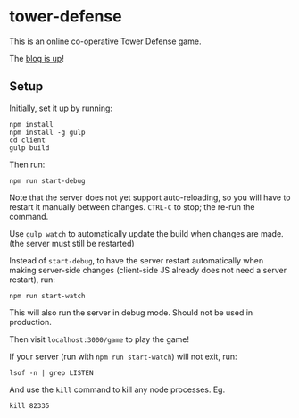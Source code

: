 # tower-defense

This is an online co-operative Tower Defense game.

The [blog is up][blog]!

## Setup

Initially, set it up by running:

    npm install
    npm install -g gulp
    cd client
    gulp build

Then run:

    npm run start-debug

Note that the server does not yet support auto-reloading, so you will have to restart it manually between changes. `CTRL-C` to stop; the re-run the command.

Use `gulp watch` to automatically update the build when changes are made. (the server must still be restarted)

Instead of `start-debug`, to have the server restart automatically when making server-side changes (client-side JS already does not need a server restart), run:

    npm run start-watch

This will also run the server in debug mode. Should not be used in production.

Then visit `localhost:3000/game` to play the game!

If your server (run with `npm run start-watch`) will not exit, run:

    lsof -n | grep LISTEN

And use the `kill` command to kill any node processes. Eg.

    kill 82335

[blog]: https://danielmoniz.github.io/tower-defense/
